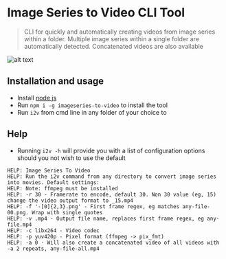 # Image Series to Video CLI Tool
> CLI for quickly and automatically creating videos from image series within a folder. Multiple image series within a single folder are automatically detected. Concatenated videos are also available

![alt text](https://i.ibb.co/tpqcP4s/i2v-demo.gif "Image Series to Video CLI Tool")

## Installation and usage
- Install [node js](https://nodejs.org/en/download/)
- Run `npm i -g imageseries-to-video` to install the tool
- Run `i2v` from cmd line in any folder of your choice to 

## Help
- Running `i2v -h` will provide you with a list of configuration options should you not wish to use the default

```
HELP: Image Series To Video
HELP: Run the i2v command from any directory to convert image series into movies. Default settings:
HELP: Note: ffmpeg must be installed
HELP: -r 30 - Framerate to encode, default 30. Non 30 value (eg, 15) change the video output format to _15.mp4
HELP: -f '-[0]{2,3}.png' - First frame regex, eg matches any-file-00.png. Wrap with single quotes
HELP: -v .mp4 - Output file name, replaces first frame regex, eg any-file.mp4
HELP: -c libx264 - Video codec
HELP: -p yuv420p - Pixel format (ffmpeg -> pix_fmt)
HELP: -a 0 - Will also create a concatenated video of all videos with -a 2 repeats, any-file-all.mp4
```